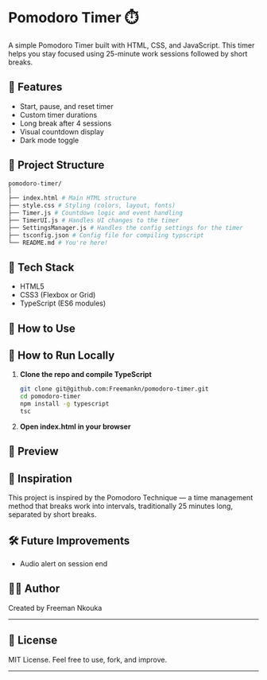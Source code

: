 # Pomodoro Timer ⏱️

A simple Pomodoro Timer built with HTML, CSS, and JavaScript. This timer helps you stay focused using 25-minute work sessions followed by short breaks.

## 🚀 Features

- Start, pause, and reset timer
- Custom timer durations
- Long break after 4 sessions
- Visual countdown display
- Dark mode toggle

## 📁 Project Structure

```bash
pomodoro-timer/
│
├── index.html # Main HTML structure
├── style.css # Styling (colors, layout, fonts)
├── Timer.js # Countdown logic and event handling
├── TimerUI.js # Handles UI changes to the timer
├── SettingsManager.js # Handles the config settings for the timer
├── tsconfig.json # Config file for compiling typscript
└── README.md # You're here!
```

## 🔧 Tech Stack

- HTML5
- CSS3 (Flexbox or Grid)
- TypeScript (ES6 modules)

## 🎯 How to Use

## 🧪 How to Run Locally

1. **Clone the repo and compile TypeScript**

   ```bash
   git clone git@github.com:Freemankn/pomodoro-timer.git
   cd pomodoro-timer
   npm install -g typescript
   tsc
   ```

2. **Open index.html in your browser**

## 📸 Preview

## 📌 Inspiration

This project is inspired by the Pomodoro Technique — a time management method that breaks work into intervals, traditionally 25 minutes long, separated by short breaks.

## 🛠️ Future Improvements

- Audio alert on session end

## 🧑‍💻 Author

Created by Freeman Nkouka

---

## 📄 License

MIT License. Feel free to use, fork, and improve.

---
